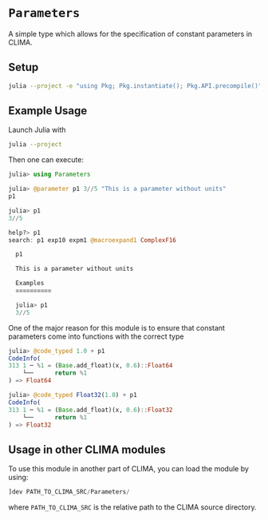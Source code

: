 # `Parameters`
A simple type which allows for the specification of constant parameters in
CLIMA.

## Setup
```sh
julia --project -e "using Pkg; Pkg.instantiate(); Pkg.API.precompile()"
```

## Example Usage
Launch Julia with

```sh
julia --project
```

Then one can execute:

```julia
julia> using Parameters

julia> @parameter p1 3//5 "This is a parameter without units"
p1

julia> p1
3//5

help?> p1
search: p1 exp10 expm1 @macroexpand1 ComplexF16

  p1

  This is a parameter without units

  Examples
  ≡≡≡≡≡≡≡≡≡≡

  julia> p1
  3//5
```

One of the major reason for this module is to ensure that constant parameters
come into functions with the correct type

```julia
julia> @code_typed 1.0 + p1
CodeInfo(
313 1 ─ %1 = (Base.add_float)(x, 0.6)::Float64                                                                │╻ +
    └──      return %1                                                                                        │
) => Float64

julia> @code_typed Float32(1.0) + p1
CodeInfo(
313 1 ─ %1 = (Base.add_float)(x, 0.6)::Float32                                                                │╻ +
    └──      return %1                                                                                        │
) => Float32
```

## Usage in other CLIMA modules

To use this module in another part of CLIMA, you can load the module by using:
```julia
]dev PATH_TO_CLIMA_SRC/Parameters/
```
where `PATH_TO_CLIMA_SRC` is the relative path to the CLIMA source directory.
